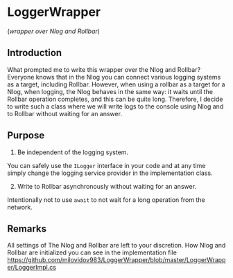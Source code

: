 # LoggerWrapper
(*wrapper over Nlog and Rollbar*)

## Introduction

What prompted me to write this wrapper over the Nlog and Rollbar?
Everyone knows that in the Nlog you can connect various logging systems as a target, including Rollbar. 
However, when using a rollbar as a target for a Nlog, when logging, the Nlog behaves in the same way: it waits until the Rollbar operation completes, and this can be quite long. Therefore, I decide to write such a class where we will write logs to the console using Nlog and to Rollbar without waiting for an answer.

## Purpose

1) Be independent of the logging system.

You can safely use the ```ILogger``` interface in your code and at any time simply change the logging service provider in the implementation class.

2) Write to Rollbar asynchronously without waiting for an answer.

Intentionally not to use  ```await``` to not wait for a long operation from the network.

## Remarks

All settings of The Nlog and Rollbar are left to your discretion.
How Nlog and Rollbar are initialized you can see in the implementation file https://github.com/milovidov983/LoggerWrapper/blob/master/LoggerWrapper/LoggerImpl.cs
